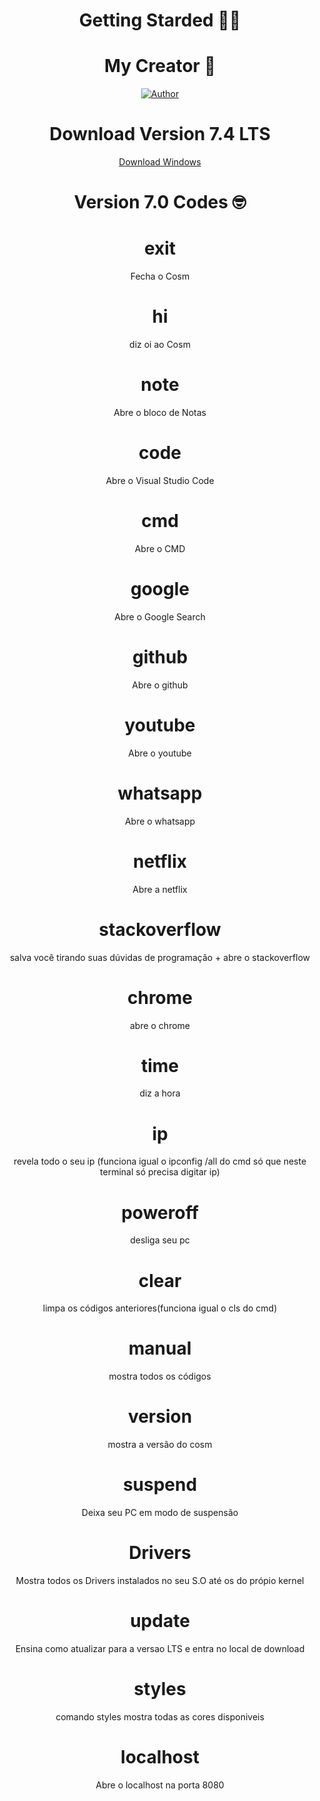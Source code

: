 <div align="center">



#  Getting Starded 🖖🏻
  
  
  # My Creator 🤖
 
 

[![Author](https://img.shields.io/badge/author-GabrielLuiz-191F2B?style=flat-square)](https://github.com/GabrielLuizSF/easy-access-c)
  
  
  # Download Version 7.4 LTS
  <a href="https://github.com/SCOSM7/cosm/releases/download/windowsV7.4/cosm.rar"  target="_blank" rel="noopener noreferer" >Download Windows</a>
  
# Version 7.0 Codes 🤓
# exit 
Fecha o  Cosm
# hi 
diz oi ao Cosm
# note 
Abre o bloco de Notas

# code
Abre o Visual Studio Code
# cmd 
Abre o CMD
# google 
Abre o Google Search
# github 
Abre o github 
# youtube
Abre o youtube
# whatsapp 
Abre o whatsapp
# netflix 
Abre a netflix
# stackoverflow 
salva você tirando suas dúvidas de programação + abre o stackoverflow
# chrome 
abre o chrome
# time 
diz a hora
# ip 
revela todo o seu ip (funciona igual o ipconfig /all do cmd só que neste terminal só precisa digitar ip)
# poweroff 
desliga seu pc
# clear 
limpa os códigos anteriores(funciona igual o cls do cmd)


# manual
mostra todos os códigos
# version
mostra a versão do cosm
# suspend
Deixa seu PC em modo de suspensão
# Drivers
Mostra todos os Drivers instalados no seu S.O até os do própio kernel


# update
Ensina como atualizar para a versao LTS e entra no local de download
# styles
comando styles mostra todas as  cores disponiveis


#  localhost
Abre o localhost na porta 8080
  
  
  
  </div>
